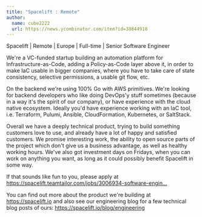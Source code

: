 ```yaml
---
title: "Spacelift : Remote"
author:
  name: cube2222
  url: https://news.ycombinator.com/item?id=38844918
---
```

Spacelift | Remote | Europe | Full-time | Senior Software Engineer

We&#x27;re a VC-funded startup building an automation platform for Infrastructure-as-Code, adding a Policy-as-Code layer above it, in order to make IaC usable in bigger companies, where you have to take care of state consistency, selective permissions, a usable git flow, etc.

On the backend we&#x27;re using 100% Go with AWS primitives. We&#x27;re looking for backend developers who like doing DevOps&#x27;y stuff sometimes (because in a way it&#x27;s the spirit of our company), or have experience with the cloud native ecosystem. Ideally you&#x27;d have experience working with an IaC tool, i.e. Terraform, Pulumi, Ansible, CloudFormation, Kubernetes, or SaltStack.

Overall we have a deeply technical product, trying to build something customers love to use, and already have a lot of happy and satisfied customers. We promise interesting work, the ability to open source parts of the project which don&#x27;t give us a business advantage, as well as healthy working hours. We&#x27;ve also got investment days on Fridays, when you can work on anything you want, as long as it could possibly benefit Spacelift in some way.

If that sounds like fun to you, please apply at <a href="https:&#x2F;&#x2F;spacelift.teamtailor.com&#x2F;jobs&#x2F;3006934-software-engineer-remote-europe" rel="nofollow">https:&#x2F;&#x2F;spacelift.teamtailor.com&#x2F;jobs&#x2F;3006934-software-engin...</a>

You can find out more about the product we&#x27;re building at <a href="https:&#x2F;&#x2F;spacelift.io" rel="nofollow">https:&#x2F;&#x2F;spacelift.io</a> and also see our engineering blog for a few technical blog posts of ours: <a href="https:&#x2F;&#x2F;spacelift.io&#x2F;blog&#x2F;engineering" rel="nofollow">https:&#x2F;&#x2F;spacelift.io&#x2F;blog&#x2F;engineering</a>
